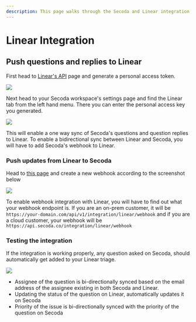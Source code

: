 ```yaml
---
description: This page walks through the Secoda and Linear integration that Secoda supports
---
```


# Linear Integration

## Push questions and replies to Linear

First head to [Linear's API](https://linear.app/secoda/settings/api/) page and generate a personal access token.

![](https://secoda-public-media-assets.s3.amazonaws.com/Screen%20Shot%202022-04-29%20at%209.37.43%20AM.png)

Next head to your Secoda workspace's settings page and find the Linear tab from the left hand menu. There you can enter the personal access key you generated.

![](https://secoda-public-media-assets.s3.amazonaws.com/Screen%20Shot%202022-04-29%20at%209.34.51%20AM.png)

This will enable a one way sync of Secoda's questions and question replies to Linear. To enable a bidirectional sync between Linear and Secoda, you will have to add Secoda's webhook to Linear.

### Push updates from Linear to Secoda

Head to [this page](https://linear.app/secoda/settings/api/webhooks/new) and create a new webhook according to the screenshot below

![](https://secoda-public-media-assets.s3.amazonaws.com/Screen%20Shot%202022-04-29%20at%209.44.19%20AM.png)

To enable webhook integration with Linear, you will have to find out what your webhook endpoint is. If you are an on-prem customer, it will be `https://your-domain.com/api/v1/integration/linear/webhook` and if you are a cloud customer, your webhook will be `https://api.secoda.co/integration/linear/webhook`

### Testing the integration

If the integration is working properly, any question asked on Secoda, should automatically get added to your Linear triage.

![](https://secoda-public-media-assets.s3.amazonaws.com/Screen%20Shot%202022-04-29%20at%209.57.55%20AM.png)

* Assignee of the question is bi-directionally synced based on the email address of the assignee existing in both Secoda and Linear.
* Updating the status of the question on Linear, automatically updates it on Secoda
* Priority of the issue is bi-directionally synced with the priority of the question on Secoda
